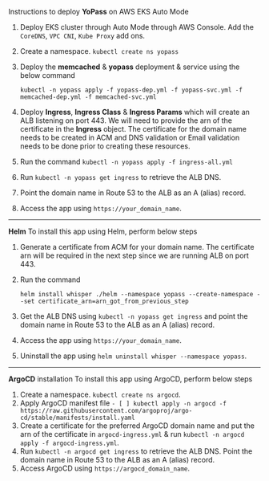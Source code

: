 Instructions to deploy **YoPass** on AWS EKS Auto Mode
  1. Deploy EKS cluster through Auto Mode through AWS Console. Add the ` CoreDNS `, ` VPC CNI `, ` Kube Proxy ` add ons.
  2. Create a namespace. ` kubectl create ns yopass `
  3. Deploy the **memcached** & **yopass** deployment & service using the below command

     ```
     kubectl -n yopass apply -f yopass-dep.yml -f yopass-svc.yml -f memcached-dep.yml -f memcached-svc.yml
     ```
  4. Deploy **Ingress**, **Ingress Class** & **Ingress Params** which will create an ALB listening on port 443. We will need to provide the arn of the certificate in the **Ingress** object. The certificate for the domain name needs to be created in ACM and DNS validation or Email validation needs to be done prior to creating these resources.
  5. Run the command ` kubectl -n yopass apply -f ingress-all.yml `
  6. Run ` kubectl -n yopass get ingress ` to retrieve the ALB DNS.
  7. Point the domain name in Route 53 to the ALB as an A (alias) record.
  8. Access the app using `https://your_domain_name`.

-----------------------------

**Helm**
To install this app using Helm, perform below steps
  1. Generate a certificate from ACM for your domain name. The certificate arn will be required in the next step since we are running ALB on port 443.
  2. Run the command

     ```
     helm install whisper ./helm --namespace yopass --create-namespace --set certificate_arn=arn_got_from_previous_step
     ```
  3. Get the ALB DNS using ` kubectl -n yopass get ingress ` and point the domain name in Route 53 to the ALB as an A (alias) record.
  4. Access the app using ` https://your_domain_name `.
  5. Uninstall the app using ` helm uninstall whisper --namespace yopass `.

-----------------------------

**ArgoCD** installation
To install this app using ArgoCD, perform below steps
  1. Create a namespace. ` kubectl create ns argocd `.
  2. Apply ArgoCD manifest file ` - [ ] kubectl apply -n argocd -f https://raw.githubusercontent.com/argoproj/argo-cd/stable/manifests/install.yaml `
  3. Create a certificate for the preferred ArgoCD domain name and put the arn of the certificate in ` argocd-ingress.yml ` & run ` kubectl -n argocd apply -f argocd-ingress.yml `.
  4. Run ` kubectl -n argocd get ingress ` to retrieve the ALB DNS. Point the domain name in Route 53 to the ALB as an A (alias) record.
  5. Access ArgoCD using ` https://argocd_domain_name `.
